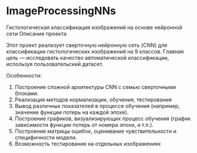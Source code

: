 # ImageProcessingNNs
Гистологическая классификация изображений на основе нейронной сети
Описание проекта

Этот проект реализует сверточную нейронную сеть (CNN) для классификации гистологических изображений на 9 классов. Главная цель — исследовать качество автоматической классификации, используя пользовательский датасет.

Особенности:
1. Построение сложной архитектуры CNN с семью сверточными блоками.
2. Реализация методов нормализации, обучения, тестирования
3. Вывод различных показателей в процессе обучения (например, значение функции потерь на каждой эпохе).
4. Построение графиков, визуализирующих процесс обучения (график зависимости функции потерь от номера эпохи, и т.п.).
4. Построение матрицы ошибок, оценивание чувствительности и специфичности модели.
5. Возможность тестирования на отдельных изображениях
